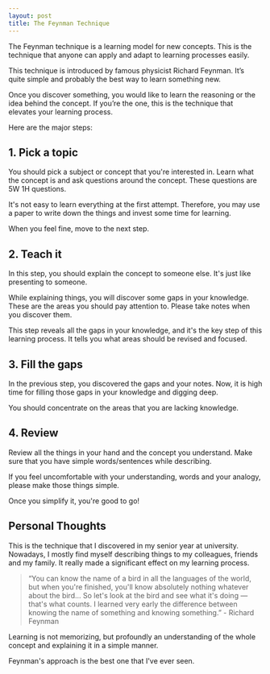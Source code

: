 ```yaml
---
layout: post
title: The Feynman Technique
---
```


The Feynman technique is a learning model for new concepts. This is the technique that anyone can apply and adapt to learning processes easily. 

This technique is introduced by famous physicist Richard Feynman. It’s quite simple and probably the best way to learn something new.

Once you discover something, you would like to learn the reasoning or the idea behind the concept. If you’re the one, this is the technique that elevates your learning process.

Here are the major steps: 

## 1. Pick a topic
You should pick a subject or concept that you're interested in. Learn what the concept is and ask questions around the concept. These questions are 5W 1H questions.

It's not easy to learn everything at the first attempt. Therefore, you may use a paper to write down the things and invest some time for learning.

When you feel fine, move to the next step.

## 2. Teach it

In this step, you should explain the concept to someone else. It's just like presenting to someone.

While explaining things, you will discover some gaps in your knowledge. These are the areas you should pay attention to. Please take notes when you discover them.

This step reveals all the gaps in your knowledge, and it's the key step of this learning process. It tells you what areas should be revised and focused.

## 3. Fill the gaps

In the previous step, you discovered the gaps and your notes. Now, it is high time for filling those gaps in your knowledge and digging deep.

You should concentrate on the areas that you are lacking knowledge.

## 4. Review

Review all the things in your hand and the concept you understand. Make sure that you have simple words/sentences while describing.

If you feel uncomfortable with your understanding, words and your analogy, please make those things simple.

Once you simplify it, you're good to go!

## Personal Thoughts

This is the technique that I discovered in my senior year at university. Nowadays, I mostly find myself describing things to my colleagues, friends and my family. It really made a significant effect on my learning process.

> “You can know the name of a bird in all the languages of the world, but when you're finished, you'll know absolutely nothing whatever about the bird... So let's look at the bird and see what it's doing — that's what counts. I learned very early the difference between knowing the name of something and knowing something.” - Richard Feynman

Learning is not memorizing, but profoundly an understanding of the whole concept and explaining it in a simple manner.

Feynman's approach is the best one that I've ever seen.